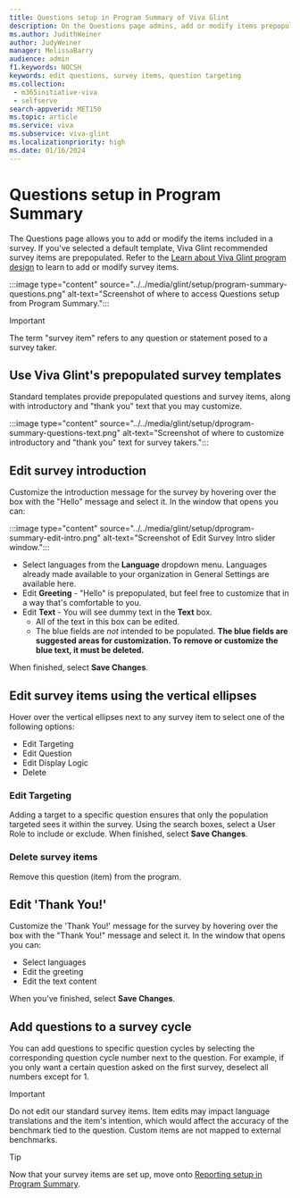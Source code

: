 ```yaml
---
title: Questions setup in Program Summary of Viva Glint
description: On the Questions page admins, add or modify items prepopulated into survey templates.
ms.author: JudithWeiner
author: JudyWeiner
manager: MelissaBarry
audience: admin
f1.keywords: NOCSH
keywords: edit questions, survey items, question targeting
ms.collection: 
 - m365initiative-viva
 - selfserve
search-appverid: MET150
ms.topic: article
ms.service: viva
ms.subservice: viva-glint
ms.localizationpriority: high
ms.date: 01/16/2024
---
```


# Questions setup in Program Summary

The Questions page allows you to add or modify the items included in a survey. If you've selected a default template, Viva Glint recommended survey items are prepopulated. Refer to the [Learn about Viva Glint program design](/../../[training/modules/viva-glint-learn-about-viva-glint-program-design/) to learn to add or modify survey items.

:::image type="content" source="../../media/glint/setup/program-summary-questions.png" alt-text="Screenshot of where to access Questions setup from Program Summary.":::

>[!IMPORTANT]
>The term "survey item" refers to any question or statement posed to a survey taker.

## Use Viva Glint's prepopulated survey templates

Standard templates provide prepopulated questions and survey items, along with introductory and "thank you" text that you may customize.

:::image type="content" source="../../media/glint/setup/dprogram-summary-questions-text.png" alt-text="Screenshot of where to customize introductory and "thank you" text for survey takers.":::

## Edit survey introduction

Customize the introduction message for the survey by hovering over the box with the "Hello" message and select it. In the window that opens you can:

:::image type="content" source="../../media/glint/setup/dprogram-summary-edit-intro.png" alt-text="Screenshot of Edit Survey Intro slider window.":::

- Select languages from the **Language** dropdown menu. Languages already made available to your organization in General Settings are available here.
- Edit **Greeting** - "Hello" is prepopulated, but feel free to customize that in a way that's comfortable to you. 
- Edit **Text** - You will see dummy text in the **Text** box.
  - All of the text in this box can be edited.
  - The blue fields are *not* intended to be populated. **The blue fields are suggested areas for customization. To remove or customize the blue text, it must be deleted.** 

When finished, select **Save Changes**.

## Edit survey items using the vertical ellipses

Hover over the vertical ellipses next to any survey item to select one of the following options:

- Edit Targeting
- Edit Question
- Edit Display Logic
- Delete

### Edit Targeting

Adding a target to a specific question ensures that only the population targeted sees it within the survey. Using the search boxes, select a User Role to include or exclude. When finished, select **Save Changes**.

### Delete survey items

Remove this question (item) from the program.

## Edit 'Thank You!'

Customize the 'Thank You!' message for the survey by hovering over the box with the "Thank You!" message and select it. In the window that opens you can:

- Select languages
- Edit the greeting
- Edit the text content

When you've finished, select **Save Changes**.

## Add questions to a survey cycle

You can add questions to specific question cycles by selecting the corresponding question cycle number next to the question. For example, if you only want a certain question asked on the first survey, deselect all numbers except for 1.

>[!IMPORTANT]
> Do not edit our standard survey items. Item edits may impact language translations and the item's intention, which would affect the accuracy of the benchmark tied to the question. Custom items are not mapped to external benchmarks.


>[!TIP]
>Now that your survey items are set up, move onto [Reporting setup in Program Summary](https://go.microsoft.com/fwlink/?linkid=2230977).
